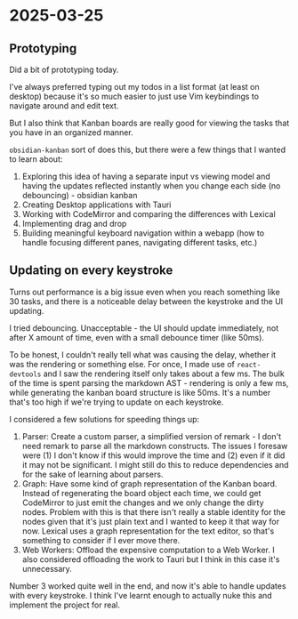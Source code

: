 # 2025-03-25

## Prototyping

Did a bit of prototyping today.

I've always preferred typing out my todos in a list format (at least on desktop) because it's so much easier to just use Vim keybindings to navigate around and edit text.

But I also think that Kanban boards are really good for viewing the tasks that you have in an organized manner.

`obsidian-kanban` sort of does this, but there were a few things that I wanted to learn about:

1. Exploring this idea of having a separate input vs viewing model and having the updates reflected instantly when you change each side (no debouncing) - obsidian kanban
2. Creating Desktop applications with Tauri
3. Working with CodeMirror and comparing the differences with Lexical
4. Implementing drag and drop
5. Building meaningful keyboard navigation within a webapp (how to handle focusing different panes, navigating different tasks, etc.)

## Updating on every keystroke

Turns out performance is a big issue even when you reach something like 30 tasks, and there is a noticeable delay between the keystroke and the UI updating.

I tried debouncing.
Unacceptable - the UI should update immediately, not after X amount of time, even with a small debounce timer (like 50ms).

To be honest, I couldn't really tell what was causing the delay, whether it was the rendering or something else.
For once, I made use of `react-devtools` and I saw the rendering itself only takes about a few ms.
The bulk of the time is spent parsing the markdown AST - rendering is only a few ms, while generating the kanban board structure is like 50ms.
It's a number that's too high if we're trying to update on each keystroke.

I considered a few solutions for speeding things up:

1. Parser: Create a custom parser, a simplified version of remark - I don't need remark to parse all the markdown constructs. The issues I foresaw were (1) I don't know if this would improve the time and (2) even if it did it may not be significant. I might still do this to reduce dependencies and for the sake of learning about parsers.
2. Graph: Have some kind of graph representation of the Kanban board. Instead of regenerating the board object each time, we could get CodeMirror to just emit the changes and we only change the dirty nodes. Problem with this is that there isn't really a stable identity for the nodes given that it's just plain text and I wanted to keep it that way for now. Lexical uses a graph representation for the text editor, so that's something to consider if I ever move there.
3. Web Workers: Offload the expensive computation to a Web Worker. I also considered offloading the work to Tauri but I think in this case it's unnecessary.

Number 3 worked quite well in the end, and now it's able to handle updates with every keystroke.
I think I've learnt enough to actually nuke this and implement the project for real.
